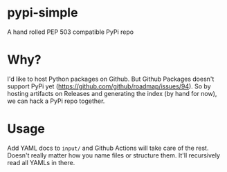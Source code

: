 # pypi-simple
A hand rolled PEP 503 compatible PyPi repo

# Why?
I'd like to host Python packages on Github. But Github Packages doesn't support PyPi yet (https://github.com/github/roadmap/issues/94). So by hosting artifacts on Releases and generating the index (by hand for now), we can hack a PyPi repo together.

# Usage
Add YAML docs to `input/` and Github Actions will take care of the rest. Doesn't really matter how you name files or structure them. It'll recursively read all YAMLs in there.
